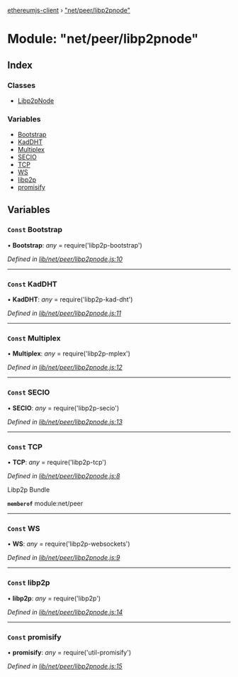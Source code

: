 [ethereumjs-client](../README.md) › ["net/peer/libp2pnode"](_net_peer_libp2pnode_.md)

# Module: "net/peer/libp2pnode"

## Index

### Classes

* [Libp2pNode](../classes/_net_peer_libp2pnode_.libp2pnode.md)

### Variables

* [Bootstrap](_net_peer_libp2pnode_.md#const-bootstrap)
* [KadDHT](_net_peer_libp2pnode_.md#const-kaddht)
* [Multiplex](_net_peer_libp2pnode_.md#const-multiplex)
* [SECIO](_net_peer_libp2pnode_.md#const-secio)
* [TCP](_net_peer_libp2pnode_.md#const-tcp)
* [WS](_net_peer_libp2pnode_.md#const-ws)
* [libp2p](_net_peer_libp2pnode_.md#const-libp2p)
* [promisify](_net_peer_libp2pnode_.md#const-promisify)

## Variables

### `Const` Bootstrap

• **Bootstrap**: *any* = require('libp2p-bootstrap')

*Defined in [lib/net/peer/libp2pnode.js:10](https://github.com/ethereumjs/ethereumjs-client/blob/master/lib/net/peer/libp2pnode.js#L10)*

___

### `Const` KadDHT

• **KadDHT**: *any* = require('libp2p-kad-dht')

*Defined in [lib/net/peer/libp2pnode.js:11](https://github.com/ethereumjs/ethereumjs-client/blob/master/lib/net/peer/libp2pnode.js#L11)*

___

### `Const` Multiplex

• **Multiplex**: *any* = require('libp2p-mplex')

*Defined in [lib/net/peer/libp2pnode.js:12](https://github.com/ethereumjs/ethereumjs-client/blob/master/lib/net/peer/libp2pnode.js#L12)*

___

### `Const` SECIO

• **SECIO**: *any* = require('libp2p-secio')

*Defined in [lib/net/peer/libp2pnode.js:13](https://github.com/ethereumjs/ethereumjs-client/blob/master/lib/net/peer/libp2pnode.js#L13)*

___

### `Const` TCP

• **TCP**: *any* = require('libp2p-tcp')

*Defined in [lib/net/peer/libp2pnode.js:8](https://github.com/ethereumjs/ethereumjs-client/blob/master/lib/net/peer/libp2pnode.js#L8)*

Libp2p Bundle

**`memberof`** module:net/peer

___

### `Const` WS

• **WS**: *any* = require('libp2p-websockets')

*Defined in [lib/net/peer/libp2pnode.js:9](https://github.com/ethereumjs/ethereumjs-client/blob/master/lib/net/peer/libp2pnode.js#L9)*

___

### `Const` libp2p

• **libp2p**: *any* = require('libp2p')

*Defined in [lib/net/peer/libp2pnode.js:14](https://github.com/ethereumjs/ethereumjs-client/blob/master/lib/net/peer/libp2pnode.js#L14)*

___

### `Const` promisify

• **promisify**: *any* = require('util-promisify')

*Defined in [lib/net/peer/libp2pnode.js:15](https://github.com/ethereumjs/ethereumjs-client/blob/master/lib/net/peer/libp2pnode.js#L15)*
